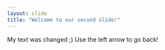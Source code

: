 ```yaml
---
layout: slide
title: "Welcome to our second slide!"
---
```

My text was changed ;)
Use the left arrow to go back!
